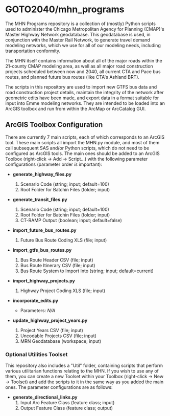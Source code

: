 GOTO2040/mhn_programs
=====================
The MHN Programs repository is a collection of (mostly) Python scripts used to administer the Chicago Metropolitan Agency for Planning (CMAP)'s Master Highway Network geodatabase. This geodatabase is used, in conjunction with the Master Rail Network, to generate travel demand modeling networks, which we use for all of our modeling needs, including transportation conformity.

The MHN itself contains information about all of the major roads within the 21-county CMAP modeling area, as well as all major road construction projects scheduled between now and 2040, all current CTA and Pace bus routes, and planned future bus routes (like CTA's Ashland BRT).

The scripts in this repository are used to import new GTFS bus data and road construction project details, maintain the integrity of the network after geometric edits have been made, and export data in a format suitable for input into Emme modeling networks. They are intended to be loaded into an ArcGIS toolbox and run from within the ArcMap or ArcCatalog GUI.

ArcGIS Toolbox Configuration
----------------------------
There are currently 7 main scripts, each of which corresponds to an ArcGIS tool. These main scripts all import the MHN.py module, and most of them call subsequent SAS and/or Python scripts, which do not need to be configured as ArcGIS tools. The main ones should be added to an ArcGIS Toolbox (right-click -> Add -> Script...) with the following parameter configurations (parameter order _is_ important):

* **generate_highway_files.py**
    1. Scenario Code (string; input; default=100)
    2. Root Folder for Batchin Files (folder; input)

* **generate_transit_files.py**
    1. Scenario Code (string; input; default=100)
    2. Root Folder for Batchin Files (folder; input)
    3. CT-RAMP Output (boolean; input; default=false)

* **import_future_bus_routes.py**
    1. Future Bus Route Coding XLS (file; input)

* **import_gtfs_bus_routes.py**
    1. Bus Route Header CSV (file; input)
    2. Bus Route Itinerary CSV (file; input)
    3. Bus Route System to Import Into (string; input; default=current)

* **import_highway_projects.py**
    1. Highway Project Coding XLS (file; input)

* **incorporate_edits.py**
  * Parameters: _N/A_

* **update_highway_project_years.py**
    1. Project Years CSV (file; input)
    2. Uncodable Projects CSV (file; input)
    3. MRN Geodatabase (workspace; input)

### Optional Utilities Toolset
This repository also includes a "Util" folder, containing scripts that perform various utilitarian functions relating to the MHN. If you wish to use any of them, you can create a new Toolset within your Toolbox (right-click -> New -> Toolset) and add the scripts to it in the same way as you added the main ones. The parameter configurations are as follows:

* **generate_directional_links.py**
    1. Input Arc Feature Class (feature class; input)
    2. Output Feature Class (feature class; output)
